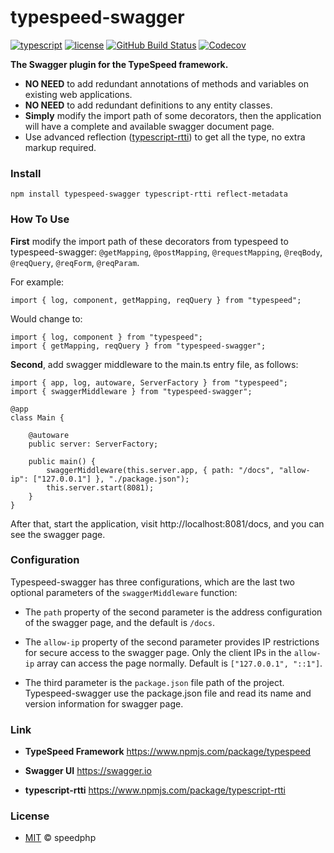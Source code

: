# typespeed-swagger 

[![typescript](https://badgen.net/badge/icon/TypeScript?icon=typescript&label)](https://www.npmjs.com/package/typespeed)
[![license](https://badgen.net/github/license/speedphp/typespeed)](https://github.com/SpeedPHP/typespeed/blob/main/LICENSE)
[![GitHub Build Status](https://img.shields.io/github/actions/workflow/status/speedphp/typespeed-swagger/test.yml)](https://github.com/SpeedPHP/typespeed-swagger/commits/main)
[![Codecov](https://img.shields.io/codecov/c/github/speedphp/typespeed-swagger)
](https://codecov.io/gh/SpeedPHP/typespeed-swagger)

**The Swagger plugin for the TypeSpeed framework.**

- **NO NEED** to add redundant annotations of methods and variables on existing web applications. 
- **NO NEED** to add redundant definitions to any entity classes.
- **Simply** modify the import path of some decorators, then the application will have a complete and available swagger document page.
- Use advanced reflection ([typescript-rtti](https://github.com/typescript-rtti/typescript-rtti)) to get all the type, no extra markup required.

### Install

```
npm install typespeed-swagger typescript-rtti reflect-metadata
```

### How To Use

**First** modify the import path of these decorators from typespeed to typespeed-swagger: `@getMapping`, `@postMapping`, `@requestMapping`, `@reqBody`, `@reqQuery`, `@reqForm`, `@reqParam`.

For example:
```
import { log, component, getMapping, reqQuery } from "typespeed";
```
Would change to:
```
import { log, component } from "typespeed";
import { getMapping, reqQuery } from "typespeed-swagger";
```

**Second**, add swagger middleware to the main.ts entry file, as follows:
```
import { app, log, autoware, ServerFactory } from "typespeed";
import { swaggerMiddleware } from "typespeed-swagger";

@app
class Main {

    @autoware
    public server: ServerFactory;

    public main() {
        swaggerMiddleware(this.server.app, { path: "/docs", "allow-ip": ["127.0.0.1"] }, "./package.json");
        this.server.start(8081);
    }
}
```

After that, start the application, visit http://localhost:8081/docs, and you can see the swagger page.

### Configuration

Typespeed-swagger has three configurations, which are the last two optional parameters of the `swaggerMiddleware` function:

- The `path` property of the second parameter is the address configuration of the swagger page, and the default is `/docs`.

- The `allow-ip` property of the second parameter provides IP restrictions for secure access to the swagger page. Only the client IPs in the `allow-ip` array can access the page normally. Default is `["127.0.0.1", "::1"]`.

- The third parameter is the `package.json` file path of the project. Typespeed-swagger use the package.json file and read its name and version information for swagger page.


### Link

- **TypeSpeed Framework** <https://www.npmjs.com/package/typespeed>

- **Swagger UI** <https://swagger.io>

- **typescript-rtti** <https://www.npmjs.com/package/typescript-rtti>

### License

- [MIT](LICENSE) © speedphp